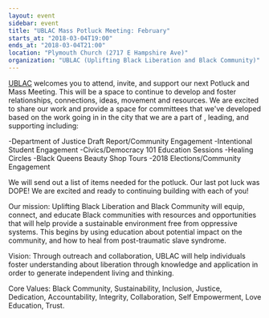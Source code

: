 ```yaml
---
layout: event
sidebar: event
title: "UBLAC Mass Potluck Meeting: February"
starts_at: "2018-03-04T19:00"
ends_at: "2018-03-04T21:00"
location: "Plymouth Church (2717 E Hampshire Ave)"
organization: "UBLAC (Uplifting Black Liberation and Black Community)"
---
```


[UBLAC](https://www.facebook.com/UBLACMKE/) welcomes you to attend, invite, and support our next Potluck and Mass Meeting. This will be a space to continue to develop and foster relationships, connections, ideas, movement and resources. We are excited to share our work and provide a space for committees that we've developed based on the work going in in the city that we are a part of , leading, and supporting including: 

-Department of Justice Draft Report/Community Engagement
-Intentional Student Engagement 
-Civics/Democracy 101 Education Sessions
-Healing Circles
-Black Queens Beauty Shop Tours
-2018 Elections/Community Engagement 

We will send out a list of items needed for the potluck. Our last pot luck was DOPE! We are excited and ready to continuing building with each of you!

Our mission:
Uplifting Black Liberation and Black Community will equip, connect, and educate Black communities with resources and opportunities that will help provide a sustainable environment free from oppressive systems. This begins by using education about potential impact on the community, and how to heal from post-traumatic slave syndrome.

Vision:
Through outreach and collaboration, UBLAC will help individuals foster understanding about liberation through knowledge and application in order to generate independent living and thinking.

Core Values:
Black Community, Sustainability, Inclusion, Justice, Dedication, Accountability, Integrity, Collaboration, Self Empowerment, Love Education, Trust.
